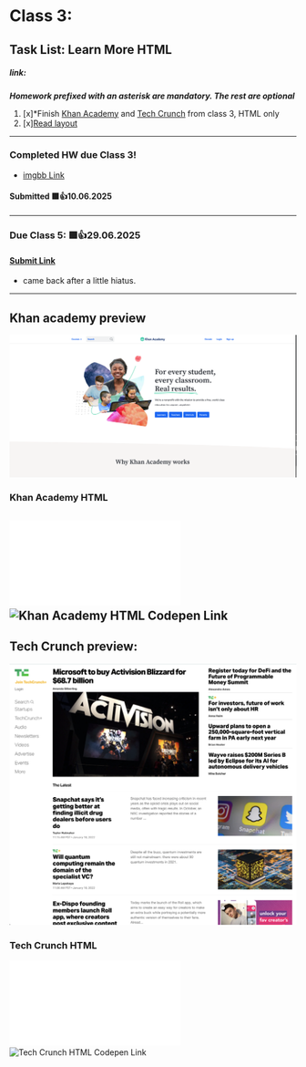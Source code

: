 # Class 3: 
## Task List: Learn More HTML
##### link: 
***Homework prefixed with an asterisk are mandatory. The rest are optional***
1. [x]*Finish [Khan Academy](https://communitytaught.org/img/resources/khan-academy.png) and [Tech Crunch](https://communitytaught.org/img/resources/techcrunch.png) from class 3, HTML only
2. [x][Read layout](https://learnlayout.com/)    

--- 

### Completed HW due Class 3!

- [imgbb Link](https://ibb.co/WWtSSHQZ)
#### Submitted 🟩👍10.06.2025

---
### Due Class 5: 🟩👍29.06.2025
#### [Submit Link](https://docs.google.com/forms/d/e/1FAIpQLSfs1bTCIfcJymT4OQ-KwduSjoSKytyjRb7OHXLMXlpgnAf3yg/viewform)

* came back after a little hiatus.

---
## Khan academy preview
![Khan academy preview](/class_3/khan-academy.png)

### Khan Academy HTML

![Khan academy HTML](/class_3/khan_academy.html)
![Khan Academy HTML Codepen Link](https://codepen.io/IROMEO/pen/emNXbLg?editors=1000)
---

## Tech Crunch preview:
![Tech Crunch preview](/class_3/techcrunch.png)

### Tech Crunch HTML
![Tech Crunch HTML](/class_3/tech_crunch.html)
![Tech Crunch HTML Codepen Link](https://codepen.io/IROMEO/pen/LEVaMBd?editors=1000)
